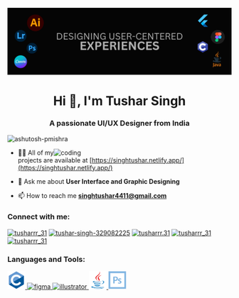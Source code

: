 ![MasterHead](new.png)

<h1 align="center">Hi 👋, I'm Tushar Singh</h1>
<h3 align="center">A passionate UI/UX Designer from India</h3>
<p align="left"> <img src="https://komarev.com/ghpvc/?username=tusharrr-31&label=Profile%20views&color=0e75b6&style=flat" alt="ashutosh-pmishra" /> </p>
<img align ="right" alt="coding" width="400" src="https://i.pinimg.com/originals/53/c6/d5/53c6d53c0a420d130ea23d645533c934.gif" >

- 👨‍💻 All of my projects are available at [https://singhtushar.netlify.app/](https://singhtushar.netlify.app/)

- 💬 Ask me about **User Interface and Graphic Designing**

- 📫 How to reach me **singhtushar4411@gmail.com**

<h3 align="left">Connect with me:</h3>
<p align="left">
<a href="https://twitter.com/tusharrr_31" target="blank"><img align="center" src="https://raw.githubusercontent.com/rahuldkjain/github-profile-readme-generator/master/src/images/icons/Social/twitter.svg" alt="tusharrr_31" height="30" width="40" /></a>
<a href="https://linkedin.com/in/tushar-singh-329082225" target="blank"><img align="center" src="https://raw.githubusercontent.com/rahuldkjain/github-profile-readme-generator/master/src/images/icons/Social/linked-in-alt.svg" alt="tushar-singh-329082225" height="30" width="40" /></a>
<a href="https://instagram.com/tusharrr.31" target="blank"><img align="center" src="https://raw.githubusercontent.com/rahuldkjain/github-profile-readme-generator/master/src/images/icons/Social/instagram.svg" alt="tusharrr.31" height="30" width="40" /></a>
<a href="https://dribbble.com/tusharrr_31" target="blank"><img align="center" src="https://raw.githubusercontent.com/rahuldkjain/github-profile-readme-generator/master/src/images/icons/Social/dribbble.svg" alt="tusharrr_31" height="30" width="40" /></a>
<a href="https://www.behance.net/tusharrr_31" target="blank"><img align="center" src="https://raw.githubusercontent.com/rahuldkjain/github-profile-readme-generator/master/src/images/icons/Social/behance.svg" alt="tusharrr_31" height="30" width="40" /></a>
</p>

<h3 align="left">Languages and Tools:</h3>
<p align="left"> <a href="https://www.cprogramming.com/" target="_blank" rel="noreferrer"> <img src="https://raw.githubusercontent.com/devicons/devicon/master/icons/c/c-original.svg" alt="c" width="40" height="40"/> </a> <a href="https://www.figma.com/" target="_blank" rel="noreferrer"> <img src="https://www.vectorlogo.zone/logos/figma/figma-icon.svg" alt="figma" width="40" height="40"/> </a> <a href="https://www.adobe.com/in/products/illustrator.html" target="_blank" rel="noreferrer"> <img src="https://www.vectorlogo.zone/logos/adobe_illustrator/adobe_illustrator-icon.svg" alt="illustrator" width="40" height="40"/> </a> <a href="https://www.java.com" target="_blank" rel="noreferrer"> <img src="https://raw.githubusercontent.com/devicons/devicon/master/icons/java/java-original.svg" alt="java" width="40" height="40"/> </a> <a href="https://www.photoshop.com/en" target="_blank" rel="noreferrer"> <img src="https://raw.githubusercontent.com/devicons/devicon/master/icons/photoshop/photoshop-line.svg" alt="photoshop" width="40" height="40"/> </a> </p>
